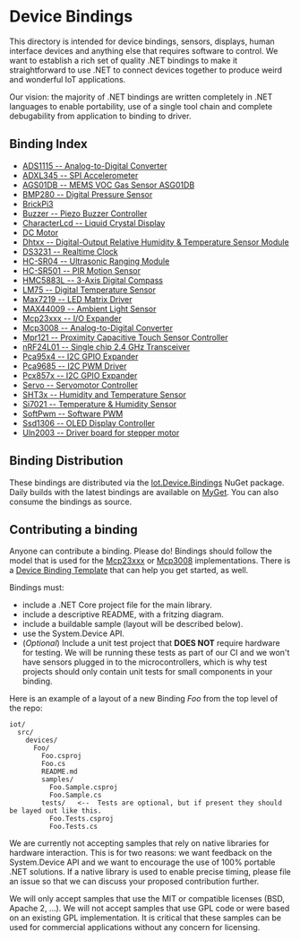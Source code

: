 # Device Bindings

This directory is intended for device bindings, sensors, displays, human interface devices and anything else that requires software to control. We want to establish a rich set of quality .NET bindings to make it  straightforward to use .NET to connect devices together to produce weird and wonderful IoT applications.

Our vision: the majority of .NET bindings are written completely in .NET languages to enable portability, use of a single tool chain and complete debugability from application to binding to driver.

## Binding Index

* [ADS1115 -- Analog-to-Digital Converter](Ads1115/README.md)
* [ADXL345 -- SPI Accelerometer](Adxl345/README.md)
* [AGS01DB -- MEMS VOC Gas Sensor ASG01DB](Ags01db/README.md)
* [BMP280 -- Digital Pressure Sensor](Bmp280/README.md)
* [BrickPi3](BrickPi3/README.md)
* [Buzzer -- Piezo Buzzer Controller](Buzzer/README.md)
* [CharacterLcd -- Liquid Crystal Display](CharacterLcd/README.md)
* [DC Motor](DCMotor/README.md)
* [Dhtxx -- Digital-Output Relative Humidity & Temperature Sensor Module](Dhtxx/README.md)
* [DS3231 -- Realtime Clock](Ds3231/README.md)
* [HC-SR04 -- Ultrasonic Ranging Module](Hcsr04/README.md)
* [HC-SR501 -- PIR Motion Sensor](Hcsr501/README.md)
* [HMC5883L -- 3-Axis Digital Compass](Hmc5883l/README.md)
* [LM75 -- Digital Temperature Sensor](Lm75/README.md)
* [Max7219 -- LED Matrix Driver](Max7219/README.md)
* [MAX44009 -- Ambient Light Sensor](Max44009/README.md)
* [Mcp23xxx -- I/O Expander](Mcp23xxx/README.md)
* [Mcp3008 -- Analog-to-Digital Converter](Mcp3008/README.md)
* [Mpr121 -- Proximity Capacitive Touch Sensor Controller](Mpr121/README.md)
* [nRF24L01 -- Single chip 2.4 GHz Transceiver](Nrf24l01/README.md)
* [Pca95x4 -- I2C GPIO Expander](Pca95x4/README.md)
* [Pca9685 -- I2C PWM Driver](Pca9685/README.md)
* [Pcx857x -- I2C GPIO Expander](Pcx857x/README.md)
* [Servo -- Servomotor Controller](Servo/README.md)
* [SHT3x -- Humidity and Temperature Sensor](Sht3x/README.md)
* [Si7021 -- Temperature & Humidity Sensor](Si7021/README.md)
* [SoftPwm -- Software PWM](SoftPwm/README.md)
* [Ssd1306 -- OLED Display Controller](Ssd1306/README.md)
* [Uln2003 -- Driver board for stepper motor](Uln2003/README.md)

## Binding Distribution

These bindings are distributed via the [Iot.Device.Bindings](https://www.nuget.org/packages/Iot.Device.Bindings) NuGet package.  Daily builds with the latest bindings are available on [MyGet](https://dotnet.myget.org/feed/dotnet-core/package/nuget/Iot.Device.Bindings). You can also consume the bindings as source.

## Contributing a binding

Anyone can contribute a binding. Please do! Bindings should follow the model that is used for the [Mcp23xxx](Mcp23xxx/README.md) or [Mcp3008](Mcp3008/README.md) implementations.  There is a [Device Binding Template](../../tools/templates/DeviceBindingTemplate/README.md) that can help you get started, as well.

Bindings must:

* include a .NET Core project file for the main library.
* include a descriptive README, with a fritzing diagram.
* include a buildable sample (layout will be described below).
* use the System.Device API.
* (*Optional*) Include a unit test project that **DOES NOT** require hardware for testing. We will be running these tests as part of our CI and we won't have sensors plugged in to the microcontrollers, which is why test projects should only contain unit tests for small components in your binding.

Here is an example of a layout of a new Binding *Foo* from the top level of the repo:

```
iot/
  src/
    devices/
      Foo/
        Foo.csproj
        Foo.cs
        README.md
        samples/
          Foo.Sample.csproj
          Foo.Sample.cs
        tests/   <--  Tests are optional, but if present they should be layed out like this.
          Foo.Tests.csproj
          Foo.Tests.cs
```

We are currently not accepting samples that rely on native libraries for hardware interaction. This is for two reasons: we want feedback on the System.Device API and we want to encourage the use of 100% portable .NET solutions. If a native library is used to enable precise timing, please file an issue so that we can discuss your proposed contribution further.

We will only accept samples that use the MIT or compatible licenses (BSD, Apache 2, ...). We will not accept samples that use GPL code or were based on an existing GPL implementation. It is critical that these samples can be used for commercial applications without any concern for licensing.
